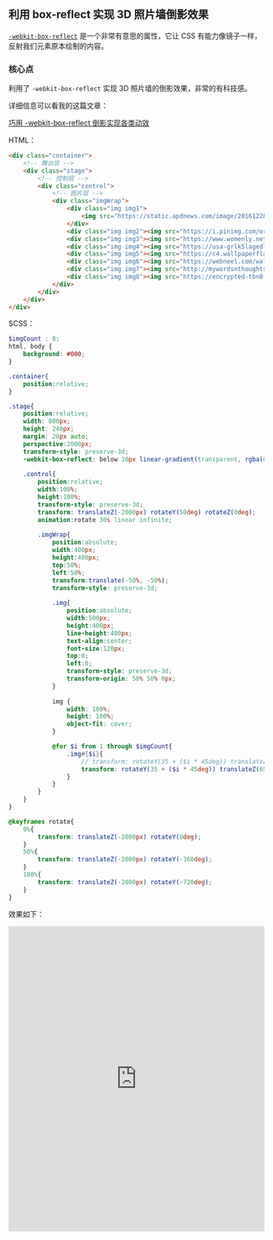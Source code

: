 ## 利用 box-reflect 实现 3D 照片墙倒影效果

[`-webkit-box-reflect`](https://developer.mozilla.org/en-US/docs/Web/CSS/-webkit-box-reflect) 是一个非常有意思的属性，它让 CSS 有能力像镜子一样，反射我们元素原本绘制的内容。

### 核心点

利用了 `-webkit-box-reflect` 实现 3D 照片墙的倒影效果，非常的有科技感。

详细信息可以看我的这篇文章：

[巧用 -webkit-box-reflect 倒影实现各类动效](https://github.com/chokcoco/iCSS/issues/100)


HTML：

```HTML
<div class="container">
	<!-- 舞台层 -->
	<div class="stage">
		<!-- 控制层 -->
		<div class="control">
			<!-- 图片层 -->
			<div class="imgWrap">
				<div class="img img1">
					<img src="https://static.apdnews.com/image/20161228/1482898199741754.jpg">
				</div>
				<div class="img img2"><img src="https://i.pinimg.com/originals/e8/ba/25/e8ba252917952f23dfc9715e942e654e.jpg"></div>
				<div class="img img3"><img src="https://www.womenly.net/wp-content/uploads/2017/03/Tips-to-Maintain-the-Soft-Skin.jpg"></div>
				<div class="img img4"><img src="https://usa-grlk5lagedl.stackpathdns.com/production/usa/images/1607033935377530-bella-hadid-world-s-most-beautiful-woman.jpeg?w=868&h=660&crop=faces&auto=%5B%22format%22%2C%20%22compress%22%5D&cs=srgb&fit=crop"></div>
				<div class="img img5"><img src="https://c4.wallpaperflare.com/wallpaper/290/224/929/women-face-choker-portrait-wallpaper-preview.jpg"></div>
				<div class="img img6"><img src="https://webneel.com/wallpaper/sites/default/files/images/09-2018/beautiful-woman-wallpaper-annnevreva.jpg"></div>
				<div class="img img7"><img src="http://mywordsnthoughts.com/myworld/wp-content/uploads/2018/01/beautiful-neck.jpg"></div>
				<div class="img img8"><img src="https://encrypted-tbn0.gstatic.com/images?q=tbn:ANd9GcTD8kEsEE3hJ64aU-_TKQJtvKDtTOGQfT3A4A&usqp=CAU"></div>
			</div>
		</div>
	</div>
</div>
```

SCSS：
```scss
$imgCount : 8;
html, body {
	background: #000;
}

.container{
	position:relative;
}

.stage{
	position:relative;
	width: 800px;
	height: 240px;
	margin: 20px auto;
	perspective:2000px;
	transform-style: preserve-3d;
	-webkit-box-reflect: below 10px linear-gradient(transparent, rgba(0, 0, 0, .5));
	
	.control{
		position:relative;
		width:100%;
		height:100%;
		transform-style: preserve-3d;
		transform: translateZ(-2000px) rotateY(50deg) rotateZ(0deg);
		animation:rotate 30s linear infinite;
		
		.imgWrap{
			position:absolute;
			width:400px;
			height:400px;
			top:50%;
			left:50%;
			transform:translate(-50%, -50%);
			transform-style: preserve-3d;
			
			.img{
				position:absolute;
				width:500px;
				height:400px;
				line-height:400px;
				text-align:center;
				font-size:120px;
				top:0;
				left:0;
				transform-style: preserve-3d;
				transform-origin: 50% 50% 0px;
			}
			
			img {
				width: 100%;
				height: 100%;
				object-fit: cover;
			}

			@for $i from 1 through $imgCount{
				.img#{$i}{
					// transform: rotateY(35 + ($i * 45deg)) translateZ(482.84px) ;
					transform: rotateY(35 + ($i * 45deg)) translateZ(650px) ;
				}
			}
		}
	}
}

@keyframes rotate{
	0%{
		transform: translateZ(-2000px) rotateY(0deg);
	}
	50%{
		transform: translateZ(-2000px) rotateY(-360deg);
	}
	100%{
		transform: translateZ(-2000px) rotateY(-720deg);
	}
}
```

效果如下：

<iframe height="600" style="width: 100%;" scrolling="no" title="3DView &amp; -webkit-box-reflect" src="https://codepen.io/Chokcoco/embed/ZEBpjVO?height=600&theme-id=light&default-tab=result" frameborder="no" loading="lazy" allowtransparency="true" allowfullscreen="true">
  See the Pen <a href='https://codepen.io/Chokcoco/pen/ZEBpjVO'>3DView &amp; -webkit-box-reflect</a> by Chokcoco
  (<a href='https://codepen.io/Chokcoco'>@Chokcoco</a>) on <a href='https://codepen.io'>CodePen</a>.
</iframe>